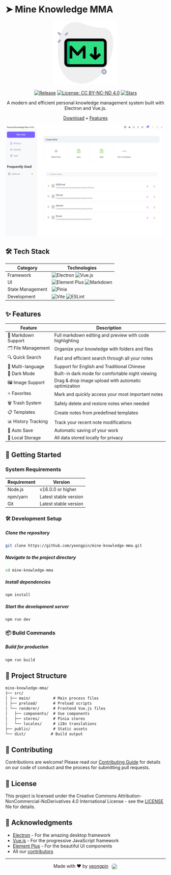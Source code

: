 # ➤ Mine Knowledge MMA
<div align="center">
<p align="center">
  <img src="./src/assets/icon.png" alt="Mine Knowledge Logo" width="200"/>
</p>

<p align="center">

[![Release](https://img.shields.io/github/v/release/yeongpin/mine-knowledge-mma?style=flat-square&logo=github&color=blue)](https://github.com/yeongpin/mine-knowledge-mma/releases/latest)
[![License: CC BY-NC-ND 4.0](https://img.shields.io/badge/License-CC_BY--NC--ND_4.0-lightgrey.svg)](https://creativecommons.org/licenses/by-nc-nd/4.0/)
[![Stars](https://img.shields.io/github/stars/yeongpin/mine-knowledge-mma?style=flat-square&logo=github)](https://github.com/yeongpin/mine-knowledge-mma/stargazers)

A modern and efficient personal knowledge management system built with Electron and Vue.js.

[Download](https://github.com/yeongpin/mine-knowledge-mma/releases) • [Features](#features)

<img src="./images/feature_1.png" alt="Mine Knowledge Screenshot" width="800"/>

</p>
</div>

## 🛠 Tech Stack

| Category | Technologies |
|----------|-------------|
| Framework | ![Electron](https://img.shields.io/badge/Electron-47848F?style=flat-square&logo=electron&logoColor=white) ![Vue.js](https://img.shields.io/badge/Vue.js-4FC08D?style=flat-square&logo=vuedotjs&logoColor=white) |
| UI | ![Element Plus](https://img.shields.io/badge/Element_Plus-409EFF?style=flat-square&logo=element&logoColor=white) ![Markdown](https://img.shields.io/badge/Markdown-000000?style=flat-square&logo=markdown&logoColor=white) |
| State Management | ![Pinia](https://img.shields.io/badge/Pinia-F7B93E?style=flat-square&logo=vue.js&logoColor=black) |
| Development | ![Vite](https://img.shields.io/badge/Vite-646CFF?style=flat-square&logo=vite&logoColor=white) ![ESLint](https://img.shields.io/badge/ESLint-4B32C3?style=flat-square&logo=eslint&logoColor=white) |

## ✨ Features

| Feature | Description |
|---------|-------------|
| 📝 Markdown Support | Full markdown editing and preview with code highlighting |
| 🗂 File Management | Organize your knowledge with folders and files |
| 🔍 Quick Search | Fast and efficient search through all your notes |
| 📱 Multi-language | Support for English and Traditional Chinese |
| 🌙 Dark Mode | Built-in dark mode for comfortable night viewing |
| 🖼 Image Support | Drag & drop image upload with automatic optimization |
| ⭐ Favorites | Mark and quickly access your most important notes |
| 🗑 Trash System | Safely delete and restore notes when needed |
| 📋 Templates | Create notes from predefined templates |
| 📊 History Tracking | Track your recent note modifications |
| 🔄 Auto Save | Automatic saving of your work |
| 💾 Local Storage | All data stored locally for privacy |

## 🚀 Getting Started

### System Requirements

| Requirement | Version |
|------------|---------|
| Node.js | v16.0.0 or higher |
| npm/yarn | Latest stable version |
| Git | Latest stable version |

### 🛠️ Development Setup

##### Clone the repository
```bash
git clone https://github.com/yeongpin/mine-knowledge-mma.git
```

##### Navigate to the project directory
```bash
cd mine-knowledge-mma
```

##### Install dependencies
```bash
npm install
```

##### Start the development server
```bash
npm run dev
```

### 📦 Build Commands

##### Build for production
```bash
npm run build
```

## 📁 Project Structure

```plaintext
mine-knowledge-mma/
├── src/
│ ├── main/          # Main process files
│ ├── preload/       # Preload scripts
│ └── renderer/      # Frontend Vue.js files
│   ├── components/  # Vue components
│   ├── stores/      # Pinia stores
│   └── locales/     # i18n translations
├── public/          # Static assets
└── dist/           # Build output
```

## 🤝 Contributing

Contributions are welcome! Please read our [Contributing Guide](CONTRIBUTING.md) for details on our code of conduct and the process for submitting pull requests.

## 📄 License

This project is licensed under the Creative Commons Attribution-NonCommercial-NoDerivatives 4.0 International License - see the [LICENSE](LICENSE.md) file for details.

## 🙏 Acknowledgments

- [Electron](https://www.electronjs.org/) - For the amazing desktop framework
- [Vue.js](https://vuejs.org/) - For the progressive JavaScript framework
- [Element Plus](https://element-plus.org/) - For the beautiful UI components
- All our [contributors](https://github.com/yeongpin/mine-knowledge-mma/graphs/contributors)

---

<p align="center">
  Made with ❤️ by <a href="https://github.com/yeongpin">yeongpin</a>
  <img src="https://github.com/yeongpin.png" width="20" height="20" style="border-radius:50%; vertical-align: middle; margin-left: 5px;"/>
</p>




